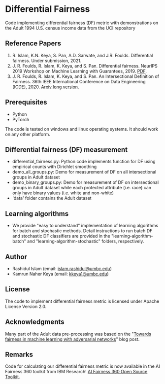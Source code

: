 # Differential Fairness
Code implementing differential fairness (DF) metric with demonstrations on the Adult 1994 U.S. census income data from the UCI repository

## Reference Papers
1. R. Islam, K.N. Keya, S. Pan, A.D. Sarwate, and J.R. Foulds. Differential fairness. Under submission, 2021.
2. J. R. Foulds, R. Islam, K. Keya, and S. Pan. Differential fairness. NeurIPS 2019 Workshop on Machine Learning with Guarantees, 2019. [PDF](http://jfoulds.informationsystems.umbc.edu/papers/2019/Foulds%20(2019)%20-%20DifferentialFairness_NeurIPS_MLWG.pdf).
3. J. R. Foulds, R. Islam, K. Keya, and S. Pan. An Intersectional Definition of Fairness. 36th IEEE International Conference on Data Engineering (ICDE), 2020. [Arxiv long version](https://arxiv.org/pdf/1807.08362.pdf).

## Prerequisites

* Python
* PyTorch

The code is tested on windows and linux operating systems. It should work on any other platform.

## Differential fairness (DF) measurement

* differential_fairness.py: Python code implements function for DF using empirical counts with Dirichlet smoothing
* demo_all_groups.py: Demo for measurement of DF on all intersectional groups in Adult dataset
* demo_binary_groups.py: Demo for measurement of DF on intersectional groups in Adult dataset while each protected attribute (i.e. race) can only have binary values (i.e. white and non-white)
* 'data' folder contains the Adult dataset

## Learning algorithms
* We provide "easy to understand" implementation of learning algorithms for batch and stochastic methods. Detail instructions to run batch DF and stochastic DF classifiers are provided in the "learning-algorithm-batch" and "learning-algorithm-stochastic" folders, respectively. 

## Author

* Rashidul Islam (email: islam.rashidul@umbc.edu)
* Kamrun Naher Keya (email: kkeya1@umbc.edu)

## License

The code to implement differential fairness metric is licensed under Apache License Version 2.0.

## Acknowledgments

Many part of the Adult data pre-processing was based on the "[Towards fairness in machine learning with adversarial networks](https://github.com/equialgo/fairness-in-ml)" blog post.

##  Remarks
Code for calculating our differential fairness metric is now available in the AI Fairness 360 toolkit from IBM Research! 
[AI Fairness 360 Open Source Toolkit](http://aif360.mybluemix.net/).

